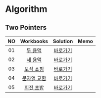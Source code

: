 # Algorithm 

## Two Pointers
| <center>NO |                            <center>Workbooks                             |      <center>Solution       |<center>Memo|
|:----------:|:------------------------------------------------------------------------:|:---------------------------:|:---:|
|     01     |               [두 용액](https://www.acmicpc.net/problem/2470)               |  [바로가기](./Solution/두%20용액)  | |
|     02     |               [세 용액](https://www.acmicpc.net/problem/2473)               |  [바로가기](./Solution/세%20용액)  ||
|     03     | [보석 쇼핑](https://school.programmers.co.kr/learn/courses/30/lessons/67258) | [바로가기](./Solution/보석%20쇼핑)  | |
|     04     | [문자열 교환](https://www.acmicpc.net/problem/1522) | [바로가기](./Solution/문자열%20교환) ||
|     05     | [회전 초밥](https://www.acmicpc.net/problem/2531)  | [바로가기](./Solution/회전%20초밥)  ||

